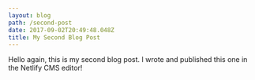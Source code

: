 ```yaml
---
layout: blog
path: /second-post
date: 2017-09-02T20:49:48.048Z
title: My Second Blog Post
---
```

Hello again, this is my second blog post. I wrote and published this one in the Netlify CMS editor!
